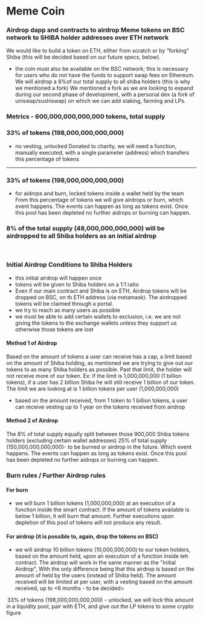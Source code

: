 # Meme Coin
### Airdrop dapp and contracts to airdrop Meme tokens on BSC network to SHIBA holder addresses over ETH network


We would like to build a token on ETH, either from scratch or by “forking” Shiba (this will be decided based on our future specs, below). 
- the coin must also be available on the BSC network; this is necessary for users who do not have the funds to support swap fees on Ethereum. We will airdrop a 8%of our total supply to all shiba holders (this is why we mentioned a fork) 
We mentioned a fork as we are looking to expand during our second phase of development, with a personal dex (a fork of uniswap/sushiswap) on which we can add staking, farming and LPs. 

### Metrics - 600,000,000,000,000 tokens, total supply 
### 33% of tokens (198,000,000,000,000)  

- no vesting, unlocked 
Donated to charity, we will need a function, manually executed, with a single parameter (address) which transfers this percentage of tokens 
---- 

### 33% of tokens (198,000,000,000,000) 

- for aidrops and burn, locked tokens inside a wallet held by the team 
From this percentage of tokens we will give airdrops or burn, which event happens. The events can happen as long as tokens exist. Once this pool has been depleted no further aidrops or burning can happen. 

### 8% of the total supply (48,000,000,000,000) will be airdropped to all Shiba holders as an initial airdrop 

  

### Initial Airdrop Conditions to Shiba Holders 

- this initial airdrop will happen once 
- tokens will be given to Shiba holders on a 1:1 ratio 
- Even if our main contract and Shiba is on ETH, Airdrop tokens will be dropped on BSC, on th ETH address (via metamask). The airdropped tokens will be claimed through a portal. 
- we try to reach as many users as possible 
- we must be able to add certain wallets to exclusion, i.e. we are not giving the tokens to the exchange wallets unless they support us otherwise those tokens are lost 

#### Method 1 of Airdrop
Based on the amount of tokens a user can receive has a cap, a limit based on the amount of Shiba holding, as mentioned we are trying to give out our tokens to as many Shiba holders as possible. Past that limit, the holder will not receive more of our token. Ex: if the limit is 1,000,000,000 (1 billion tokens), if a user has 2 billion Shiba he will still receive 1 billion of our token. The limit we are looking at is 1 billion tokens per user (1,000,000,000) 
- based on the amount received, from 1 token to 1 billion tokens, a user can receive vesting up to 1 year on the tokens received from airdrop 

#### Method 2 of Airdrop
The 8% of total supply equally split between those 900,000 Shiba tokens holders (excluding certain wallet addresses) 
25% of total supply (150,000,000,000,000)- to be burned or airdrop in the future. Which event happens. The events can happen as long as tokens exist. Once this pool has been depleted no further aidrops or burning can happen. 

### Burn rules / Further Airdrop rules 

#### For burn 

- we will burn 1 billion tokens (1,000,000,000) at an execution of a function inside the smart contract. If the amount of tokens available is below 1 billion, it will burn that amount. Further executions upon depletion of this pool of tokens will not produce any result. 

#### For airdrop (it is possible to, again, drop the tokens on BSC) 

- we will airdrop 10 billion tokens (10,000,000,000) to our token holders, based on the amount held, upon an execution of a function inside teh contract. The airdrop will work in the same manner as the "Initial Airdrop", With the only difference being that this airdrop is based on the amount of <OUR TOKEN> held by the users (instead of Shiba held). The amount received will be limited at <a value to be decided> per user, with a vesting based on the amount received, up to <6 months - to be decided> 

 33% of tokens (198,000,000,000,000) - unlocked, we will lock this amount in a liquidity pool, pair with ETH, and give out the LP tokens to some crypto figure 
